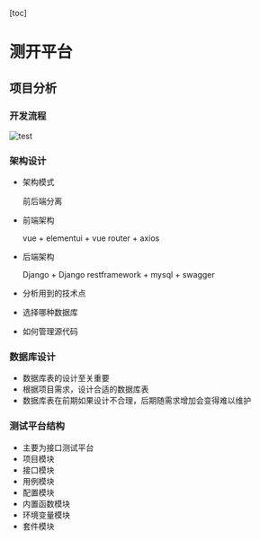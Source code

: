 [toc]



# 测开平台



## 项目分析



### 开发流程

![test](http://becktuchuang.oss-cn-beijing.aliyuncs.com/img/test.png)



### 架构设计

+ 架构模式

  前后端分离

+ 前端架构

  vue + elementui + vue router + axios

+ 后端架构

  Django + Django restframework + mysql + swagger

+ 分析用到的技术点

+ 选择哪种数据库

+ 如何管理源代码



### 数据库设计

+ 数据库表的设计至关重要
+ 根据项目需求，设计合适的数据库表
+ 数据库表在前期如果设计不合理，后期随需求增加会变得难以维护



### 测试平台结构

+ 主要为接口测试平台
+ 项目模块
+ 接口模块
+ 用例模块
+ 配置模块
+ 内置函数模块
+ 环境变量模块
+ 套件模块